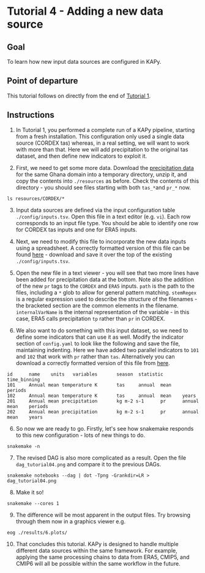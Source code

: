 # Tutorial 4 - Adding a new data source

## Goal

To learn how new input data sources are configured in KAPy.

## Point of departure

This tutorial follows on directly from the end of [Tutorial 1](Tutorial01.md).

## Instructions

1. In Tutorial 1, you performed a complete run of a KAPy pipeline, starting from a fresh installation. This configuration only used a single data source (CORDEX tas) whereas, in a real setting, we will want to work with more than that. Here we will add precipitation to the original tas dataset, and then define new indicators to exploit it.

2. First, we need to get some more data. Download the [precipitation data](https://download.dmi.dk/Research_Projects/KAPy/pr_example_dataset.zip) for the same Ghana domain into a temporary directory, unzip it, and copy the contents into `./resources` as before. Check the contents of this directory - you should see files starting with both `tas_*`and `pr_*` now.

```
ls resources/CORDEX/*
```

3. Input data sources are defined via the input configuration table `./config/inputs.tsv`. Open this file in a text editor (e.g. `vi`). Each row corresponds to an input file type. You should be able to identify one row for CORDEX tas inputs and one for ERA5 inputs.

4. Next, we need to modify this file to incorporate the new data inputs using a spreadsheet.  A correctly formatted version of this file can be found [here](Tutorial04_files) - download and save it over the top of the existing `./config/inputs.tsv`. 

5. Open the new file in a text viewer - you will see that two more lines have been added for precipitation data at the bottom. Note also the addition of the new `pr` tags to the `CORDEX` and `ERA5` inputs. `path` is the path to the files, including a `*` glob to allow for general pattern matching. `stemRegex` is a regular expression used to describe the structure of the filenames - the bracketed section are the common elements in the filename. `internalVarName` is the internal representation of the variable - in this case, ERA5 calls precipitation `tp` rather than `pr` in CORDEX.

6. We also want to do something with this input dataset, so we need to define some indicators that can use it as well. Modify the indicator section of `config.yaml` to look like the following and save the file, maintaining indenting. Here we have added two parallel indicators to `101` and `102` that work with `pr` rather than `tas`. Alternatively you can download a correctly formatted version of this file from [here](Tutorial04_files).

```
id      name    units   variables       season  statistic       time_binning
101     Annual mean temperature K       tas     annual  mean    periods
102     Annual mean temperature K       tas     annual  mean    years
201     Annual mean precipitation       kg m-2 s-1      pr      annual  mean    periods
202     Annual mean precipitation       kg m-2 s-1      pr      annual  mean    years
```

6. So now we are ready to go. Firstly, let's see how snakemake responds to this new configuration - lots of new things to do.
```
snakemake -n

```

7. The revised DAG is also more complicated as a result. Open the file `dag_tutorial04.png` and compare it to the previous DAGs.

```
snakemake notebooks --dag | dot -Tpng -Grankdir=LR > dag_tutorial04.png
```

8. Make it so!

```
snakemake --cores 1

```

9.  The difference will be most apparent in the output files. Try browsing through them now in a graphics viewer e.g.

```
eog ./results/6.plots/
```

10. That concludes this tutorial. KAPy is designed to handle multiple different data sources within the same framework. For example, applying the same processing chains to data from ERA5, CMIP5, and CMIP6 will all be possible within the same workflow in the future.

